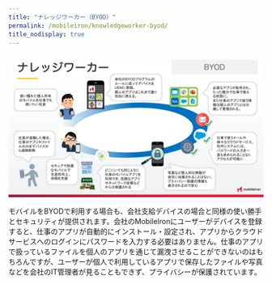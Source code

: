```yaml
---
title: "ナレッジワーカー（BYOD）"
permalink: /mobileiron/knowledgeworker-byod/
title_nodisplay: true
---
```

![ナレッジワーカー（BYOD）](/assets/mobileiron/images/2020Mar/5.jpeg)

モバイルをBYODで利用する場合も、会社支給デバイスの場合と同様の使い勝手とセキュリティが提供されます。会社のMobileIronにユーザーがデバイスを登録すると、仕事のアプリが自動的にインストール・設定され、アプリからクラウドサービスへのログインにパスワードを入力する必要はありません。仕事のアプリで扱っているファイルを個人のアプリを通じて漏洩させることができないのはもちろんですが、ユーザーが個人で利用しているアプリで保存したファイルや写真などを会社のIT管理者が見ることもできず、プライバシーが保護されています。
